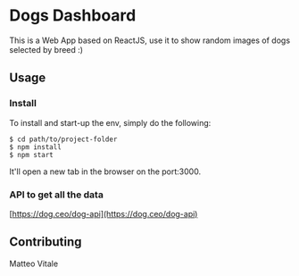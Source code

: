# Dogs Dashboard

This is a Web App based on ReactJS, use it to show random images of dogs selected by breed :)

Usage
---

### Install

To install and start-up the env, simply do the following:

    $ cd path/to/project-folder
    $ npm install
    $ npm start

It'll open a new tab in the browser on the port:3000.

### API to get all the data

[https://dog.ceo/dog-api](https://dog.ceo/dog-api)

Contributing
---
Matteo Vitale

